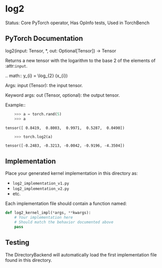 # log2

Status: Core PyTorch operator, Has OpInfo tests, Used in TorchBench

## PyTorch Documentation

log2(input: Tensor, *, out: Optional[Tensor]) -> Tensor

Returns a new tensor with the logarithm to the base 2 of the elements
of :attr:`input`.

.. math::
    y_{i} = \log_{2} (x_{i})


Args:
    input (Tensor): the input tensor.

Keyword args:
    out (Tensor, optional): the output tensor.

Example::

```python
    >>> a = torch.rand(5)
    >>> a
```
    tensor([ 0.8419,  0.8003,  0.9971,  0.5287,  0.0490])


```python
    >>> torch.log2(a)
```
    tensor([-0.2483, -0.3213, -0.0042, -0.9196, -4.3504])

## Implementation

Place your generated kernel implementation in this directory as:
- `log2_implementation_v1.py`
- `log2_implementation_v2.py`
- etc.

Each implementation file should contain a function named:
```python
def log2_kernel_impl(*args, **kwargs):
    # Your implementation here
    # Should match the behavior documented above
    pass
```

## Testing

The DirectoryBackend will automatically load the first implementation file found in this directory.
